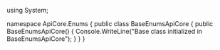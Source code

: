 using System;

namespace ApiCore.Enums
{
    public class BaseEnumsApiCore
    {
        public BaseEnumsApiCore()
        {
            Console.WriteLine("Base class initialized in BaseEnumsApiCore");
        }
    }
}